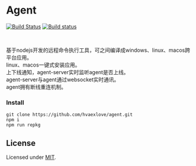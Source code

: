 <h1>Agent</h1>

<div>

[![Build Status](https://travis-ci.org/hvaexlove/agent.svg?branch=master)](https://travis-ci.org/hvaexlove/agent)
[![Build status](https://ci.appveyor.com/api/projects/status/3792bpwm936rr19l/branch/master?svg=true)](https://ci.appveyor.com/project/hvaexlove/agent/branch/master)

</div>

<br />

基于nodejs开发的远程命令执行工具，可之间编译成windows、linux、macos跨平台应用。<br />
linux、macos一键式安装应用。<br />
上下线通知，agent-server实时监听agent是否上线。<br />
agent-server与agent通过websocket实时通讯。<br />
agent拥有断线重连机制。<br />

### Install

```
git clone https://github.com/hvaexlove/agent.git
npm i
npm run repkg
```

## License

Licensed under [MIT](./LICENSE).